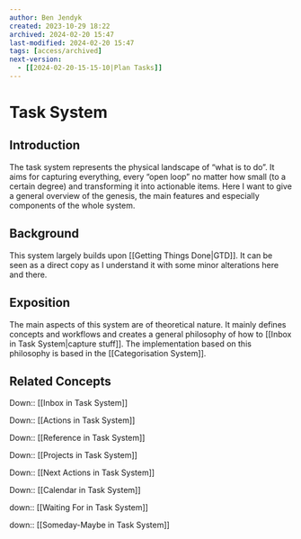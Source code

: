 ```yaml
---
author: Ben Jendyk
created: 2023-10-29 18:22
archived: 2024-02-20 15:47
last-modified: 2024-02-20 15:47
tags: [access/archived]
next-version:
  - [[2024-02-20-15-15-10|Plan Tasks]]
---
```


# Task System

## Introduction

The task system represents the physical landscape of “what is to do”. It aims for capturing everything, every “open loop” no matter how small (to a certain degree) and transforming it into actionable items. Here I want to give a general overview of the genesis, the main features and especially components of the whole system.

## Background

This system largely builds upon [[Getting Things Done|GTD]]. It can be seen as a direct copy as I understand it with some minor alterations here and there.

## Exposition

The main aspects of this system are of theoretical nature. It mainly defines concepts and workflows and creates a general philosophy of how to [[Inbox in Task System|capture stuff]]. The implementation based on this philosophy is based in the [[Categorisation System]].

## Related Concepts

Down:: [[Inbox in Task System]]

Down:: [[Actions in Task System]]

Down:: [[Reference in Task System]]

Down:: [[Projects in Task System]]

Down:: [[Next Actions in Task System]]

Down:: [[Calendar in Task System]]

down:: [[Waiting For in Task System]]

down:: [[Someday-Maybe in Task System]]
